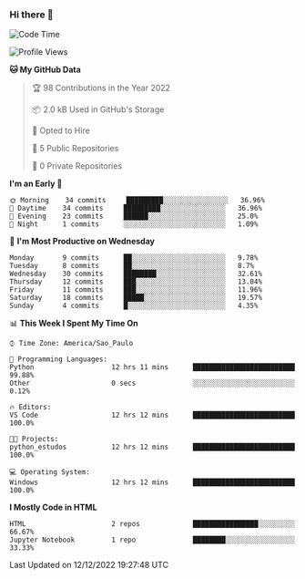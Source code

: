 ### Hi there 👋

<!--
**igabriel-gb/igabriel-gb** is a ✨ _special_ ✨ repository because its `README.md` (this file) appears on your GitHub profile.

Here are some ideas to get you started:

- 🔭 I’m currently working on ...
- 🌱 I’m currently learning ...
- 👯 I’m looking to collaborate on ...
- 🤔 I’m looking for help with ...
- 💬 Ask me about ...
- 📫 How to reach me: ...
- 😄 Pronouns: ...
- ⚡ Fun fact: ...
-->

<!--START_SECTION:waka-->
![Code Time](http://img.shields.io/badge/Code%20Time-66%20hrs%2030%20mins-blue)

![Profile Views](http://img.shields.io/badge/Profile%20Views-0-blue)

**🐱 My GitHub Data** 

> 🏆 98 Contributions in the Year 2022
 > 
> 📦 2.0 kB Used in GitHub's Storage 
 > 
> 💼 Opted to Hire
 > 
> 📜 5 Public Repositories 
 > 
> 🔑 0 Private Repositories  
 > 
**I'm an Early 🐤** 

```text
🌞 Morning    34 commits     █████████░░░░░░░░░░░░░░░░   36.96% 
🌇 Daytime    34 commits     █████████░░░░░░░░░░░░░░░░   36.96% 
🌃 Evening    23 commits     ██████░░░░░░░░░░░░░░░░░░░   25.0% 
🌙 Night      1 commits      ░░░░░░░░░░░░░░░░░░░░░░░░░   1.09%

```
📅 **I'm Most Productive on Wednesday** 

```text
Monday       9 commits      ██░░░░░░░░░░░░░░░░░░░░░░░   9.78% 
Tuesday      8 commits      ██░░░░░░░░░░░░░░░░░░░░░░░   8.7% 
Wednesday    30 commits     ████████░░░░░░░░░░░░░░░░░   32.61% 
Thursday     12 commits     ███░░░░░░░░░░░░░░░░░░░░░░   13.04% 
Friday       11 commits     ███░░░░░░░░░░░░░░░░░░░░░░   11.96% 
Saturday     18 commits     █████░░░░░░░░░░░░░░░░░░░░   19.57% 
Sunday       4 commits      █░░░░░░░░░░░░░░░░░░░░░░░░   4.35%

```


📊 **This Week I Spent My Time On** 

```text
⌚︎ Time Zone: America/Sao_Paulo

💬 Programming Languages: 
Python                   12 hrs 11 mins      █████████████████████████   99.88% 
Other                    0 secs              ░░░░░░░░░░░░░░░░░░░░░░░░░   0.12%

🔥 Editors: 
VS Code                  12 hrs 12 mins      █████████████████████████   100.0%

🐱‍💻 Projects: 
python_estudos           12 hrs 12 mins      █████████████████████████   100.0%

💻 Operating System: 
Windows                  12 hrs 12 mins      █████████████████████████   100.0%

```

**I Mostly Code in HTML** 

```text
HTML                     2 repos             ████████████████░░░░░░░░░   66.67% 
Jupyter Notebook         1 repo              ████████░░░░░░░░░░░░░░░░░   33.33%

```



 Last Updated on 12/12/2022 19:27:48 UTC
<!--END_SECTION:waka-->
